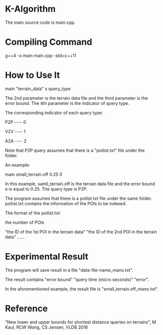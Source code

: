 # K-Algorithm 

The main source code is main.cpp. 

# Compiling Command

g++4 -o main main.cpp -std=c++11

# How to Use It

main "terrain_data" s query_type

The 2nd parameter is the terrain data file and the third parameter is the error bound. The 4th parameter is the indicator of query type. 

The corresponding indicator of each query type:

P2P ----  0

V2V ----  1

A2A ----  2

Note that P2P query assumes that there is a "poilist.txt" file under the folder. 


An example: 

main small_terrain.off 0.25 0

In this example, samll_terrain.off is the terrain data file and the error bound e is equal to 0.25. The query type is P2P. 

The program assumes that there is a poilist.txt file under the same folder. poilist.txt contains the information of the POIs to be indexed.

The format of the poilist.txt: 

the number of POIs

"the ID of the 1st POI in the terrain data" "the ID of the 2nd POI in the terrain data" ...... 

# Experimental Result

The program will save result in a file "data-file-name_mano.txt". 

The result contains "error bound" "query time (micro seconds)"  "error". 

In the aforementioned example, the result file is "small_terrain.off_mano.txt".

# Reference

"New lower and upper bounds for shortest distance queries on terrains", 
M Kaul, RCW Wong, CS Jensen, 
VLDB 2016
